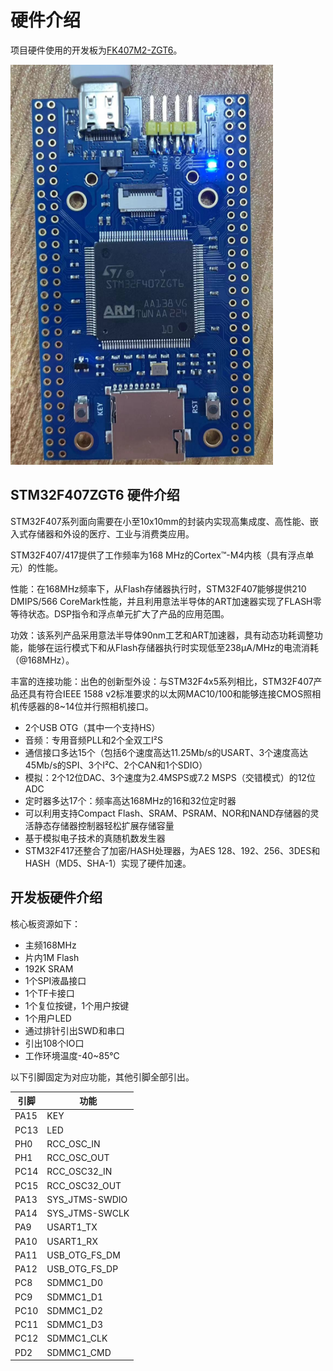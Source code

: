 # 硬件介绍

项目硬件使用的开发板为[FK407M2-ZGT6](https://item.taobao.com/item.htm?spm=4468m.1.0.0.10a52dc8ekqmQn&id=588438707815&ns=1&abbucket=15#detail)。

![FK407M2-ZGT6](../images/stm32/board.png)

## STM32F407ZGT6 硬件介绍

STM32F407系列面向需要在小至10x10mm的封装内实现高集成度、高性能、嵌入式存储器和外设的医疗、工业与消费类应用。

STM32F407/417提供了工作频率为168 MHz的Cortex™-M4内核（具有浮点单元）的性能。

性能：在168MHz频率下，从Flash存储器执行时，STM32F407能够提供210 DMIPS/566 CoreMark性能，并且利用意法半导体的ART加速器实现了FLASH零等待状态。DSP指令和浮点单元扩大了产品的应用范围。

功效：该系列产品采用意法半导体90nm工艺和ART加速器，具有动态功耗调整功能，能够在运行模式下和从Flash存储器执行时实现低至238µA/MHz的电流消耗（@168MHz）。

丰富的连接功能：出色的创新型外设：与STM32F4x5系列相比，STM32F407产品还具有符合IEEE 1588 v2标准要求的以太网MAC10/100和能够连接CMOS照相机传感器的8~14位并行照相机接口。

- 2个USB OTG（其中一个支持HS）
- 音频：专用音频PLL和2个全双工I²S
- 通信接口多达15个（包括6个速度高达11.25Mb/s的USART、3个速度高达45Mb/s的SPI、3个I²C、2个CAN和1个SDIO）
- 模拟：2个12位DAC、3个速度为2.4MSPS或7.2 MSPS（交错模式）的12位ADC
- 定时器多达17个：频率高达168MHz的16和32位定时器
- 可以利用支持Compact Flash、SRAM、PSRAM、NOR和NAND存储器的灵活静态存储器控制器轻松扩展存储容量
- 基于模拟电子技术的真随机数发生器
- STM32F417还整合了加密/HASH处理器，为AES 128、192、256、3DES和HASH（MD5、SHA-1）实现了硬件加速。

## 开发板硬件介绍

核心板资源如下：
- 主频168MHz
- 片内1M Flash
- 192K SRAM
- 1个SPI液晶接口
- 1个TF卡接口
- 1个复位按键，1个用户按键
- 1个用户LED
- 通过排针引出SWD和串口
- 引出108个IO口
- 工作环境温度-40~85℃

以下引脚固定为对应功能，其他引脚全部引出。

| 引脚   | 功能              |
| ----- | ----------------- |
| PA15  | KEY               |
| PC13  | LED               |
| PH0   | RCC_OSC_IN        |
| PH1   | RCC_OSC_OUT       |
| PC14  | RCC_OSC32_IN      |
| PC15  | RCC_OSC32_OUT     |
| PA13  | SYS_JTMS-SWDIO    |
| PA14  | SYS_JTMS-SWCLK    |
| PA9   | USART1_TX         |
| PA10  | USART1_RX         |
| PA11  | USB_OTG_FS_DM     |
| PA12  | USB_OTG_FS_DP     |
| PC8   | SDMMC1_D0         |
| PC9   | SDMMC1_D1         |
| PC10  | SDMMC1_D2         |
| PC11  | SDMMC1_D3         |
| PC12  | SDMMC1_CLK        |
| PD2   | SDMMC1_CMD        |